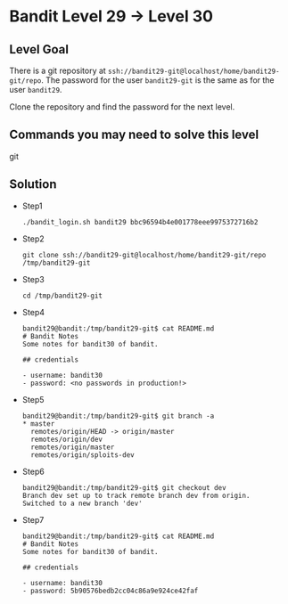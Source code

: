 # Bandit Level 29 → Level 30

## Level Goal

There is a git repository at `ssh://bandit29-git@localhost/home/bandit29-git/repo`. The password for the user `bandit29-git` is the same as for the user `bandit29`.

Clone the repository and find the password for the next level.

## Commands you may need to solve this level

git

## Solution

* Step1

  ```shell
  ./bandit_login.sh bandit29 bbc96594b4e001778eee9975372716b2
  ```

* Step2

  ```shell
  git clone ssh://bandit29-git@localhost/home/bandit29-git/repo /tmp/bandit29-git
  ```

* Step3

  ```shell
  cd /tmp/bandit29-git
  ```

* Step4

  ```
  bandit29@bandit:/tmp/bandit29-git$ cat README.md
  # Bandit Notes
  Some notes for bandit30 of bandit.
  
  ## credentials
  
  - username: bandit30
  - password: <no passwords in production!>
  ```

* Step5

  ```shell
  bandit29@bandit:/tmp/bandit29-git$ git branch -a
  * master
    remotes/origin/HEAD -> origin/master
    remotes/origin/dev
    remotes/origin/master
    remotes/origin/sploits-dev
  ```

* Step6

  ```shell
  bandit29@bandit:/tmp/bandit29-git$ git checkout dev
  Branch dev set up to track remote branch dev from origin.
  Switched to a new branch 'dev'
  ```

* Step7

  ```shell
  bandit29@bandit:/tmp/bandit29-git$ cat README.md
  # Bandit Notes
  Some notes for bandit30 of bandit.
  
  ## credentials
  
  - username: bandit30
  - password: 5b90576bedb2cc04c86a9e924ce42faf
  ```

  
